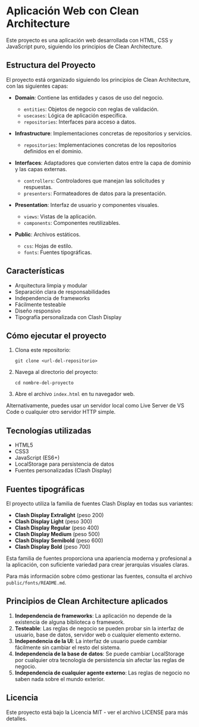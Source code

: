 # Aplicación Web con Clean Architecture

Este proyecto es una aplicación web desarrollada con HTML, CSS y JavaScript puro, siguiendo los principios de Clean Architecture.

## Estructura del Proyecto

El proyecto está organizado siguiendo los principios de Clean Architecture, con las siguientes capas:

- **Domain**: Contiene las entidades y casos de uso del negocio.

  - `entities`: Objetos de negocio con reglas de validación.
  - `usecases`: Lógica de aplicación específica.
  - `repositories`: Interfaces para acceso a datos.

- **Infrastructure**: Implementaciones concretas de repositorios y servicios.

  - `repositories`: Implementaciones concretas de los repositorios definidos en el dominio.

- **Interfaces**: Adaptadores que convierten datos entre la capa de dominio y las capas externas.

  - `controllers`: Controladores que manejan las solicitudes y respuestas.
  - `presenters`: Formateadores de datos para la presentación.

- **Presentation**: Interfaz de usuario y componentes visuales.

  - `views`: Vistas de la aplicación.
  - `components`: Componentes reutilizables.

- **Public**: Archivos estáticos.
  - `css`: Hojas de estilo.
  - `fonts`: Fuentes tipográficas.

## Características

- Arquitectura limpia y modular
- Separación clara de responsabilidades
- Independencia de frameworks
- Fácilmente testeable
- Diseño responsivo
- Tipografía personalizada con Clash Display

## Cómo ejecutar el proyecto

1. Clona este repositorio:

   ```
   git clone <url-del-repositorio>
   ```

2. Navega al directorio del proyecto:

   ```
   cd nombre-del-proyecto
   ```

3. Abre el archivo `index.html` en tu navegador web.

Alternativamente, puedes usar un servidor local como Live Server de VS Code o cualquier otro servidor HTTP simple.

## Tecnologías utilizadas

- HTML5
- CSS3
- JavaScript (ES6+)
- LocalStorage para persistencia de datos
- Fuentes personalizadas (Clash Display)

## Fuentes tipográficas

El proyecto utiliza la familia de fuentes Clash Display en todas sus variantes:

- **Clash Display Extralight** (peso 200)
- **Clash Display Light** (peso 300)
- **Clash Display Regular** (peso 400)
- **Clash Display Medium** (peso 500)
- **Clash Display Semibold** (peso 600)
- **Clash Display Bold** (peso 700)

Esta familia de fuentes proporciona una apariencia moderna y profesional a la aplicación, con suficiente variedad para crear jerarquías visuales claras.

Para más información sobre cómo gestionar las fuentes, consulta el archivo `public/fonts/README.md`.

## Principios de Clean Architecture aplicados

1. **Independencia de frameworks**: La aplicación no depende de la existencia de alguna biblioteca o framework.
2. **Testeable**: Las reglas de negocio se pueden probar sin la interfaz de usuario, base de datos, servidor web o cualquier elemento externo.
3. **Independencia de la UI**: La interfaz de usuario puede cambiar fácilmente sin cambiar el resto del sistema.
4. **Independencia de la base de datos**: Se puede cambiar LocalStorage por cualquier otra tecnología de persistencia sin afectar las reglas de negocio.
5. **Independencia de cualquier agente externo**: Las reglas de negocio no saben nada sobre el mundo exterior.

## Licencia

Este proyecto está bajo la Licencia MIT - ver el archivo LICENSE para más detalles.
